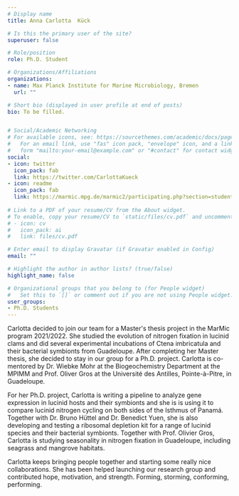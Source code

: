 ```yaml
---
# Display name
title: Anna Carlotta  Kück

# Is this the primary user of the site?
superuser: false

# Role/position
role: Ph.D. Student

# Organizations/Affiliations
organizations:
- name: Max Planck Institute for Marine Microbiology, Bremen
  url: ""

# Short bio (displayed in user profile at end of posts)
bio: To be filled.


# Social/Academic Networking
# For available icons, see: https://sourcethemes.com/academic/docs/page-builder/#icons
#   For an email link, use "fas" icon pack, "envelope" icon, and a link in the
#   form "mailto:your-email@example.com" or "#contact" for contact widget.
social:
- icon: twitter
  icon_pack: fab
  link: https://twitter.com/CarlottaKueck
- icon: readme
  icon_pack: fab
  link: https://marmic.mpg.de/marmic2/participating.php?section=students&profile=ckueck@mpi-bremen.de
  
# Link to a PDF of your resume/CV from the About widget.
# To enable, copy your resume/CV to `static/files/cv.pdf` and uncomment the lines below.
# - icon: cv
#   icon_pack: ai
#   link: files/cv.pdf

# Enter email to display Gravatar (if Gravatar enabled in Config)
email: ""

# Highlight the author in author lists? (true/false)
highlight_name: false

# Organizational groups that you belong to (for People widget)
#   Set this to `[]` or comment out if you are not using People widget.
user_groups:
- Ph.D. Students
---
```


Carlotta decided to join our team for a Master's thesis project in the MarMic program 2021/2022. She studied the evolution of nitrogen fixation in lucinid clams and did several experimental incubations of Ctena imbricatula and their bacterial symbionts from Guadeloupe. After completing her Master thesis, she decided to stay in our group for a Ph.D. project. Carlotta is co-mentored by Dr. Wiebke Mohr at the Biogeochemistry Department at the MPIMM and Prof. Oliver Gros at the Université des Antilles, Pointe-à-Pitre, in Guadeloupe.

For her Ph.D. project, Carlotta is writing a pipeline to analyze gene expression in lucinid hosts and their symbionts and she is is using it to compare lucinid nitrogen cycling on both sides of the Isthmus of Panamá. Together with Dr. Bruno Hüttel and Dr. Benedict Yuen, she is also developing and testing a ribosomal depletion kit for a range of lucinid species and their bacterial symbionts. Together with Prof. Olivier Gros, Carlotta is studying seasonality in nitrogen fixation in Guadeloupe, including seagrass and mangrove habitats.

Carlotta keeps bringing people together and starting some really nice collaborations. She has been helped launching our research group and contributed hope, motivation, and strength. Forming, storming, conforming, performing.
